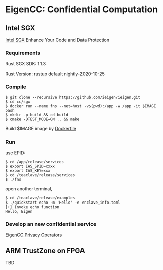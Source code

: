 # EigenCC: Confidential Computation

## Intel SGX

[Intel SGX](https://software.intel.com/content/www/us/en/develop/topics/software-guard-extensions.html) Enhance Your Code and Data Protection

### Requirements
Rust SGX SDK: 1.1.3

Rust Version: rustup default nightly-2020-10-25

### Compile

```
$ git clone --recursive https://github.com/ieigen/ieigen.git
$ cd cc/sgx 
$ docker run --name fns --net=host -v$(pwd):/app -w /app -it $IMAGE bash
$ mkdir -p build && cd build
$ cmake -DTEST_MODE=ON .. && make
```

Build $IMAGE image by [Dockerfile](./sgx/dcap/Dockerfile)

### Run

use EPID:
```
$ cd /app/release/services
$ export IAS_SPID=xxxx
$ export IAS_KEY=xxx
$ cd /teaclave/release/services
$ ./fns
```
open another terminal,
```
$ cd /teaclave/release/examples
$ ./quickstart echo -m 'Hello' -e enclave_info.toml
[+] Invoke echo function
Hello, Eigen
```

### Develop an new confidential service
[EigenCC Privacy Operators](../docs/operators.md)

## ARM TrustZone on FPGA 
TBD
